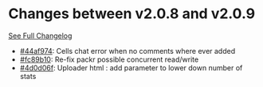 # Changes between v2.0.8 and v2.0.9

[See Full Changelog](https://github.com/pydio/cells/compare/v2.0.8...v2.0.9)

- [#44af974](https://github.com/pydio/cells/commit/44af974b034a0284c444b8fcae5ffab088c69241): Cells chat error when no comments where ever added
- [#fc89b10](https://github.com/pydio/cells/commit/fc89b10d3d0b311ce605ca113a95dda12728bb17): Re-fix packr possible concurrent read/write
- [#4d0d06f](https://github.com/pydio/cells/commit/4d0d06f21b76aeb9ce5cb7fbe6583efebb687087): Uploader html : add parameter to lower down number of stats

